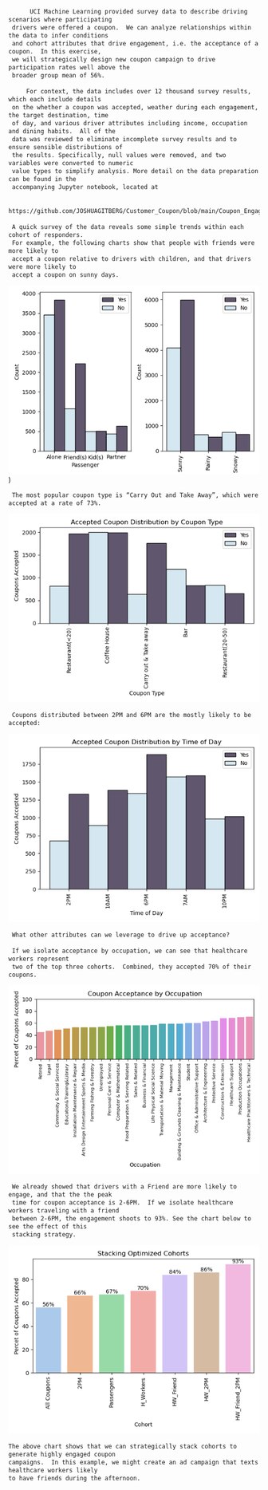           UCI Machine Learning provided survey data to describe driving scenarios where participating 
     drivers were offered a coupon.  We can analyze relationships within the data to infer conditions 
     and cohort attributes that drive engagement, i.e. the acceptance of a coupon.  In this exercise, 
     we will strategically design new coupon campaign to drive participation rates well above the 
     broader group mean of 56%.
     
         For context, the data includes over 12 thousand survey results, which each include details 
     on the whether a coupon was accepted, weather during each engagement, the target destination, time 
     of day, and various driver attributes including income, occupation and dining habits.  All of the 
     data was reviewed to eliminate incomplete survey results and to ensure sensible distributions of 
     the results. Specifically, null values were removed, and two variables were converted to numeric 
     value types to simplify analysis. More detail on the data preparation can be found in the 
     accompanying Jupyter notebook, located at 

     https://github.com/JOSHUAGITBERG/Customer_Coupon/blob/main/Coupon_Engagement_Analysis.ipynb.   
    
     A quick survey of the data reveals some simple trends within each cohort of responders.  
     For example, the following charts show that people with friends were more likely to 
     accept a coupon relative to drivers with children, and that drivers were more likely to
     accept a coupon on sunny days.  

![alt text](https://github.com/JOSHUAGITBERG/Customer_Coupon/blob/main/images/weather_passenger.png))

     The most popular coupon type is “Carry Out and Take Away”, which were accepted at a rate of 73%.

![alt text](https://github.com/JOSHUAGITBERG/Customer_Coupon/blob/main/images/coupon.png)

     Coupons distributed between 2PM and 6PM are the mostly likely to be accepted:

![alt text](https://github.com/JOSHUAGITBERG/Customer_Coupon/blob/main/images/time.png)

     What other attributes can we leverage to drive up acceptance? 

     If we isolate acceptance by occupation, we can see that healthcare workers represent 
     two of the top three cohorts.  Combined, they accepted 70% of their coupons.  

![alt text](https://github.com/JOSHUAGITBERG/Customer_Coupon/blob/main/images/occupation.png)

     We already showed that drivers with a Friend are more likely to engage, and that the the peak 
     time for coupon acceptance is 2-6PM.  If we isolate healthcare workers traveling with a friend 
     between 2-6PM, the engagement shoots to 93%. See the chart below to see the effect of this 
     stacking strategy.  

![alt text](https://github.com/JOSHUAGITBERG/Customer_Coupon/blob/main/images/summary.png)

    The above chart shows that we can strategically stack cohorts to generate highly engaged coupon 
    campaigns.  In this example, we might create an ad campaign that texts healthcare workers likely 
    to have friends during the afternoon.   



